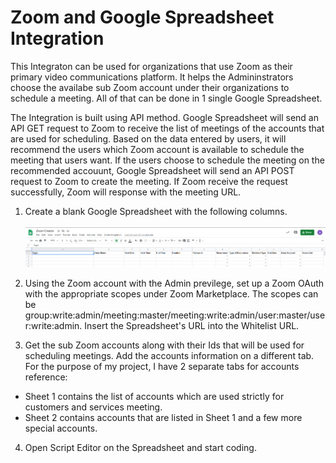 # Zoom and Google Spreadsheet Integration

This Integraton can be used for organizations that use Zoom as their primary video communications platform. It helps the Admininstrators choose the availabe sub Zoom account under their organizations to schedule a meeting. All of that can be done in 1 single Google Spreadsheet.

The Integration is built using API method. Google Spreadsheet will send an API GET request to Zoom to receive the list of meetings of the accounts that are used for scheduling. Based on the data entered by users, it will recommend the users which Zoom account is available to schedule the meeting that users want. If the users choose to schedule the meeting on the recommended accouunt, Google Spreadsheet will send an API POST request to Zoom to create the meeting. If Zoom receive the request successfully, Zoom will response with the meeting URL.

1. Create a blank Google Spreadsheet with the following columns.<br><br>
![SpreadSheet Image](pictures/Google_Sheet.png)

2. Using the Zoom account with the Admin previlege, set up a Zoom OAuth with the appropriate scopes under Zoom Marketplace. The scopes can be group:write:admin/meeting:master/meeting:write:admin/user:master/user:write:admin. Insert the Spreadsheet's URL into the Whitelist URL.

3. Get the sub Zoom accounts along with their Ids that will be used for scheduling meetings. Add the accounts information on a different tab. For the purpose of my project, I have 2 separate tabs for accounts reference:
  - Sheet 1 contains the list of accounts which are used strictly for customers and services meeting.
  - Sheet 2 contains accounts that are listed in Sheet 1 and a few more special accounts.

4. Open Script Editor on the Spreadsheet and start coding.
